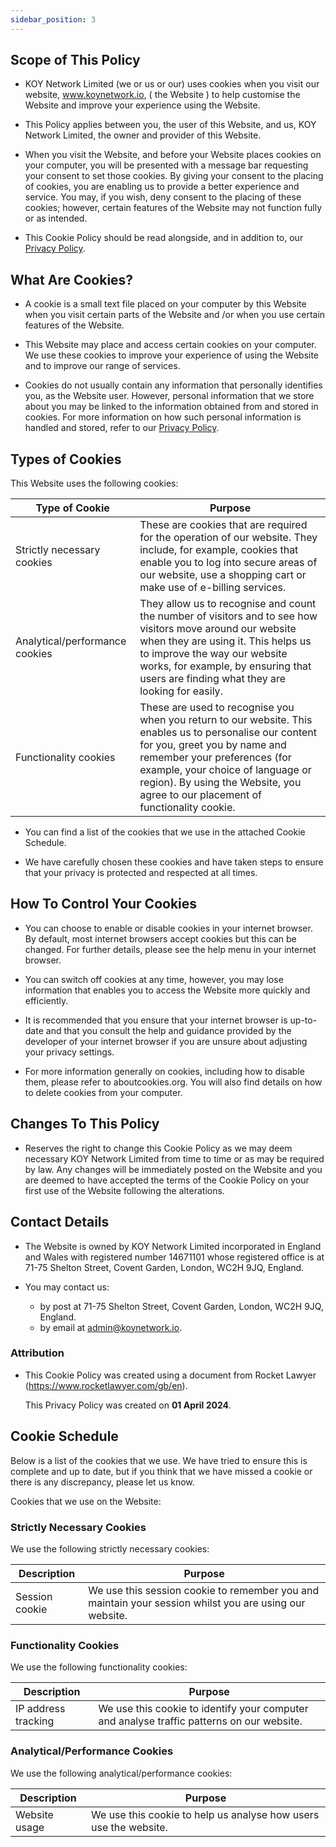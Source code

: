 ```yaml
---
sidebar_position: 3
---
```


## Scope of This Policy

- KOY Network Limited (we or us or our) uses cookies when you visit our website, www.koynetwork.io, ( the Website ) to help customise the Website and improve your experience using the Website.

- This Policy applies between you, the user of this Website, and us, KOY Network Limited, the owner and provider of this Website.

- When you visit the Website, and before your Website places cookies on your computer, you will be presented with a message bar requesting your consent to set those cookies. By giving your consent to the placing of cookies, you are enabling us to provide a better experience and service. You may, if you wish, deny consent to the placing of these cookies; however, certain features of the Website may not function fully or as intended.

- This Cookie Policy should be read alongside, and in addition to, our [Privacy Policy](../Legal/Privacy%20Policy.md).

## What Are Cookies?

- A cookie is a small text file placed on your computer by this Website when you visit certain parts of the Website and /or when you use certain features of the Website.

- This Website may place and access certain cookies on your computer. We use these cookies to improve your experience of using the Website and to improve our range of services.

- Cookies do not usually contain any information that personally identifies you, as the Website user. However, personal information that we store about you may be linked to the information obtained from and stored in cookies. For more information on how such personal information is handled and stored, refer to our [Privacy Policy](../Legal/Privacy%20Policy.md).

## Types of Cookies

This Website uses the following cookies:

| Type of Cookie | Purpose |
| --- | --- |
| Strictly necessary cookies | These are cookies that are required for the operation of our website. They include, for example, cookies that enable you to log into secure areas of our website, use a shopping cart or make use of e-billing services. |
| Analytical/performance cookies | They allow us to recognise and count the number of visitors and to see how visitors move around our website when they are using it. This helps us to improve the way our website works, for example, by ensuring that users are finding what they are looking for easily. |
| Functionality cookies | These are used to recognise you when you return to our website. This enables us to personalise our content for you, greet you by name and remember your preferences (for example, your choice of language or region). By using the Website, you agree to our placement of functionality cookie. |

- You can find a list of the cookies that we use in the attached Cookie Schedule.

- We have carefully chosen these cookies and have taken steps to ensure that your privacy is protected and respected at all times.

## How To Control Your Cookies

- You can choose to enable or disable cookies in your internet browser. By default, most internet browsers accept cookies but this can be changed. For further details, please see the help menu in your internet browser.

- You can switch off cookies at any time, however, you may lose information that enables you to access the Website more quickly and efficiently.

- It is recommended that you ensure that your internet browser is up-to-date and that you consult the help and guidance provided by the developer of your internet browser if you are unsure about adjusting your privacy settings.

- For more information generally on cookies, including how to disable them, please refer to aboutcookies.org. You will also find details on how to delete cookies from your computer.

## Changes To This Policy

- Reserves the right to change this Cookie Policy as we may deem necessary KOY Network Limited from time to time or as may be required by law. Any changes will be immediately posted on the Website and you are deemed to have accepted the terms of the Cookie Policy on your first use of the Website following the alterations.

## Contact Details

- The Website is owned by KOY Network Limited incorporated in England and Wales with registered number 14671101 whose registered office is at 71-75 Shelton Street, Covent Garden, London, WC2H 9JQ, England.

- You may contact us:
    - by post at 71-75 Shelton Street, Covent Garden, London, WC2H 9JQ, England.
    - by email at [admin@koynetwork.io](mailto:admin@koynetwork.io).

### Attribution

- This Cookie Policy was created using a document from Rocket Lawyer (https://www.rocketlawyer.com/gb/en).

    This Privacy Policy was created on **01 April 2024**.

## Cookie Schedule

Below is a list of the cookies that we use. We have tried to ensure this is complete and up to date, but if you think that we have missed a cookie or there is any discrepancy, please let us know.

Cookies that we use on the Website:

### Strictly Necessary Cookies

We use the following strictly necessary cookies:

| Description | Purpose |
| --- | --- |
| Session cookie | We use this session cookie to remember you and maintain your session whilst you are using our website. |

### Functionality Cookies

We use the following functionality cookies:

| Description | Purpose |
| --- | --- |
| IP address tracking | We use this cookie to identify your computer and analyse traffic patterns on our website. |

### Analytical/Performance Cookies

We use the following analytical/performance cookies:

| Description | Purpose |
| --- | --- |
| Website usage | We use this cookie to help us analyse how users use the website. |
